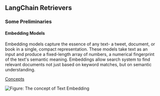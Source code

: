 ## LangChain Retrievers

### Some Preliminaries

#### Embedding Models

Embedding models capture the essence of any text- a tweet, document, or book in a single, compact representation. These models take text as an input and produce a fixed-length array of numbers, a numerical fingerprint of the text's semantic meaning. Embeddings allow search system to find relevant documents not just based on keyword matches, but on semantic understanding. 

<ins>Concepts</ins>

![Figure: The concept of Text Embedding](images/Emebdding_example.png)
